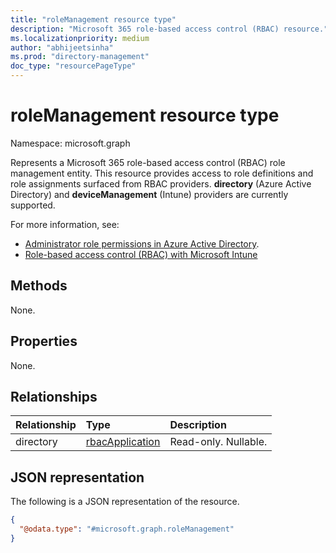 ```yaml
---
title: "roleManagement resource type"
description: "Microsoft 365 role-based access control (RBAC) resource."
ms.localizationpriority: medium
author: "abhijeetsinha"
ms.prod: "directory-management"
doc_type: "resourcePageType"
---
```


# roleManagement resource type

Namespace: microsoft.graph

Represents a Microsoft 365 role-based access control (RBAC) role management entity. This resource provides access to role definitions and role assignments surfaced from RBAC providers. **directory** (Azure Active Directory) and **deviceManagement** (Intune) providers are currently supported.

For more information, see: 
* [Administrator role permissions in Azure Active Directory](/azure/active-directory/roles/custom-overview).
* [Role-based access control (RBAC) with Microsoft Intune](/mem/intune/fundamentals/role-based-access-control)

## Methods

None.

## Properties

None.

## Relationships

| Relationship | Type        | Description |
|:-------------|:------------|:------------|
|directory|[rbacApplication](rbacapplication.md)| Read-only. Nullable.|

## JSON representation

The following is a JSON representation of the resource.
<!-- {
  "blockType": "resource",
  "@odata.type": "microsoft.graph.roleManagement",
  "openType": false
}
-->
``` json
{
  "@odata.type": "#microsoft.graph.roleManagement"
}
```